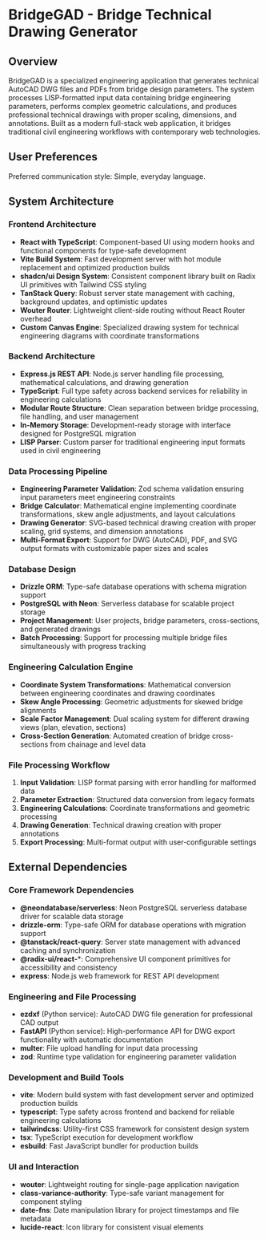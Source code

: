 # BridgeGAD - Bridge Technical Drawing Generator

## Overview

BridgeGAD is a specialized engineering application that generates technical AutoCAD DWG files and PDFs from bridge design parameters. The system processes LISP-formatted input data containing bridge engineering parameters, performs complex geometric calculations, and produces professional technical drawings with proper scaling, dimensions, and annotations. Built as a modern full-stack web application, it bridges traditional civil engineering workflows with contemporary web technologies.

## User Preferences

Preferred communication style: Simple, everyday language.

## System Architecture

### Frontend Architecture
- **React with TypeScript**: Component-based UI using modern hooks and functional components for type-safe development
- **Vite Build System**: Fast development server with hot module replacement and optimized production builds
- **shadcn/ui Design System**: Consistent component library built on Radix UI primitives with Tailwind CSS styling
- **TanStack Query**: Robust server state management with caching, background updates, and optimistic updates
- **Wouter Router**: Lightweight client-side routing without React Router overhead
- **Custom Canvas Engine**: Specialized drawing system for technical engineering diagrams with coordinate transformations

### Backend Architecture
- **Express.js REST API**: Node.js server handling file processing, mathematical calculations, and drawing generation
- **TypeScript**: Full type safety across backend services for reliability in engineering calculations
- **Modular Route Structure**: Clean separation between bridge processing, file handling, and user management
- **In-Memory Storage**: Development-ready storage with interface designed for PostgreSQL migration
- **LISP Parser**: Custom parser for traditional engineering input formats used in civil engineering

### Data Processing Pipeline
- **Engineering Parameter Validation**: Zod schema validation ensuring input parameters meet engineering constraints
- **Bridge Calculator**: Mathematical engine implementing coordinate transformations, skew angle adjustments, and layout calculations
- **Drawing Generator**: SVG-based technical drawing creation with proper scaling, grid systems, and dimension annotations
- **Multi-Format Export**: Support for DWG (AutoCAD), PDF, and SVG output formats with customizable paper sizes and scales

### Database Design
- **Drizzle ORM**: Type-safe database operations with schema migration support
- **PostgreSQL with Neon**: Serverless database for scalable project storage
- **Project Management**: User projects, bridge parameters, cross-sections, and generated drawings
- **Batch Processing**: Support for processing multiple bridge files simultaneously with progress tracking

### Engineering Calculation Engine
- **Coordinate System Transformations**: Mathematical conversion between engineering coordinates and drawing coordinates
- **Skew Angle Processing**: Geometric adjustments for skewed bridge alignments
- **Scale Factor Management**: Dual scaling system for different drawing views (plan, elevation, sections)
- **Cross-Section Generation**: Automated creation of bridge cross-sections from chainage and level data

### File Processing Workflow
1. **Input Validation**: LISP format parsing with error handling for malformed data
2. **Parameter Extraction**: Structured data conversion from legacy formats
3. **Engineering Calculations**: Coordinate transformations and geometric processing
4. **Drawing Generation**: Technical drawing creation with proper annotations
5. **Export Processing**: Multi-format output with user-configurable settings

## External Dependencies

### Core Framework Dependencies
- **@neondatabase/serverless**: Neon PostgreSQL serverless database driver for scalable data storage
- **drizzle-orm**: Type-safe ORM for database operations with migration support
- **@tanstack/react-query**: Server state management with advanced caching and synchronization
- **@radix-ui/react-***: Comprehensive UI component primitives for accessibility and consistency
- **express**: Node.js web framework for REST API development

### Engineering and File Processing
- **ezdxf** (Python service): AutoCAD DWG file generation for professional CAD output
- **FastAPI** (Python service): High-performance API for DWG export functionality with automatic documentation
- **multer**: File upload handling for input data processing
- **zod**: Runtime type validation for engineering parameter validation

### Development and Build Tools
- **vite**: Modern build system with fast development server and optimized production builds
- **typescript**: Type safety across frontend and backend for reliable engineering calculations
- **tailwindcss**: Utility-first CSS framework for consistent design system
- **tsx**: TypeScript execution for development workflow
- **esbuild**: Fast JavaScript bundler for production builds

### UI and Interaction
- **wouter**: Lightweight routing for single-page application navigation
- **class-variance-authority**: Type-safe variant management for component styling
- **date-fns**: Date manipulation library for project timestamps and file metadata
- **lucide-react**: Icon library for consistent visual elements